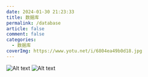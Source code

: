 ```yaml
---
date: 2024-01-30 21:23:33
title: 数据库
permalink: /database
article: false
comment: false
categories:
  - 数据库
coverImg: https://www.yotu.net/i/6804ea49b0d18.jpg
---
```

![Alt text](/picture/封面/数据库.png)
![Alt text](/picture/封面/redis.png)





